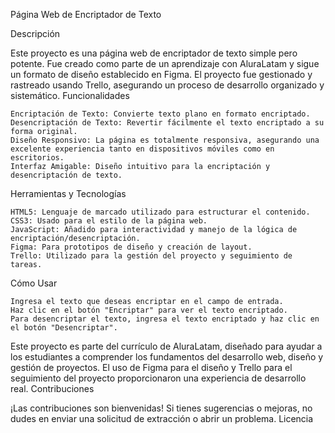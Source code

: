Página Web de Encriptador de Texto

Descripción

Este proyecto es una página web de encriptador de texto simple pero potente. Fue creado como parte de un aprendizaje con AluraLatam y sigue un formato de diseño establecido en Figma. El proyecto fue gestionado y rastreado usando Trello, asegurando un proceso de desarrollo organizado y sistemático.
Funcionalidades

    Encriptación de Texto: Convierte texto plano en formato encriptado.
    Desencriptación de Texto: Revertir fácilmente el texto encriptado a su forma original.
    Diseño Responsivo: La página es totalmente responsiva, asegurando una excelente experiencia tanto en dispositivos móviles como en escritorios.
    Interfaz Amigable: Diseño intuitivo para la encriptación y desencriptación de texto.

Herramientas y Tecnologías

    HTML5: Lenguaje de marcado utilizado para estructurar el contenido.
    CSS3: Usado para el estilo de la página web.
    JavaScript: Añadido para interactividad y manejo de la lógica de encriptación/desencriptación.
    Figma: Para prototipos de diseño y creación de layout.
    Trello: Utilizado para la gestión del proyecto y seguimiento de tareas.


Cómo Usar

    Ingresa el texto que deseas encriptar en el campo de entrada.
    Haz clic en el botón "Encriptar" para ver el texto encriptado.
    Para desencriptar el texto, ingresa el texto encriptado y haz clic en el botón "Desencriptar".

Este proyecto es parte del currículo de AluraLatam, diseñado para ayudar a los estudiantes a comprender los fundamentos del desarrollo web, diseño y gestión de proyectos. El uso de Figma para el diseño y Trello para el seguimiento del proyecto proporcionaron una experiencia de desarrollo real.
Contribuciones

¡Las contribuciones son bienvenidas! Si tienes sugerencias o mejoras, no dudes en enviar una solicitud de extracción o abrir un problema.
Licencia

